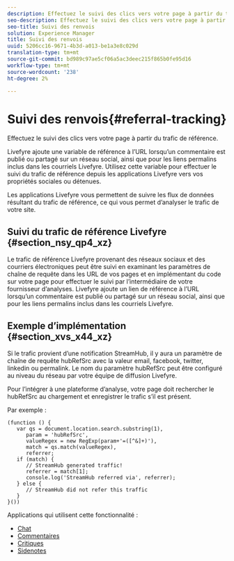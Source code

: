 ```yaml
---
description: Effectuez le suivi des clics vers votre page à partir du trafic de référence.
seo-description: Effectuez le suivi des clics vers votre page à partir du trafic de référence.
seo-title: Suivi des renvois
solution: Experience Manager
title: Suivi des renvois
uuid: 5206cc16-9671-4b3d-a013-be1a3e8c029d
translation-type: tm+mt
source-git-commit: bd989c97ae5cf06a5ac3deec215f865b0fe95d16
workflow-type: tm+mt
source-wordcount: '238'
ht-degree: 2%

---
```



# Suivi des renvois{#referral-tracking}

Effectuez le suivi des clics vers votre page à partir du trafic de référence.

Livefyre ajoute une variable de référence à l’URL lorsqu’un commentaire est publié ou partagé sur un réseau social, ainsi que pour les liens permalins inclus dans les courriels Livefyre. Utilisez cette variable pour effectuer le suivi du trafic de référence depuis les applications Livefyre vers vos propriétés sociales ou détenues.

Les applications Livefyre vous permettent de suivre les flux de données résultant du trafic de référence, ce qui vous permet d’analyser le trafic de votre site.

## Suivi du trafic de référence Livefyre {#section_nsy_qp4_xz}

Le trafic de référence Livefyre provenant des réseaux sociaux et des courriers électroniques peut être suivi en examinant les paramètres de chaîne de requête dans les URL de vos pages et en implémentant du code sur votre page pour effectuer le suivi par l’intermédiaire de votre fournisseur d’analyses. Livefyre ajoute un lien de référence à l’URL lorsqu’un commentaire est publié ou partagé sur un réseau social, ainsi que pour les liens permalins inclus dans les courriels Livefyre.

## Exemple d’implémentation {#section_xvs_x44_xz}

Si le trafic provient d’une notification StreamHub, il y aura un paramètre de chaîne de requête hubRefSrc avec la valeur email, facebook, twitter, linkedin ou permalink. Le nom du paramètre hubRefSrc peut être configuré au niveau du réseau par votre équipe de diffusion Livefyre.

Pour l’intégrer à une plateforme d’analyse, votre page doit rechercher le hubRefSrc au chargement et enregistrer le trafic s’il est présent.

Par exemple :

```
(function () { 
   var qs = document.location.search.substring(1), 
      param = 'hubRefSrc', 
      valueRegex = new RegExp(param+'=([^&]+)'), 
      match = qs.match(valueRegex), 
      referrer; 
   if (match) { 
      // StreamHub generated traffic! 
      referrer = match[1]; 
      console.log('StreamHub referred via', referrer); 
   } else { 
      // StreamHub did not refer this traffic 
   } 
}())
```

Applications qui utilisent cette fonctionnalité :

* [Chat](/help/using/c-about-apps/c-chat-app/c-chat-app.md)
* [Commentaires](/help/using/c-about-apps/c-comments/c-comments.md)
* [Critiques](/help/using/c-about-apps/c-reviews-app/c-reviews-app.md)
* [Sidenotes](/help/using/c-about-apps/c-sidenotes-app/c-sidenotes-app.md)